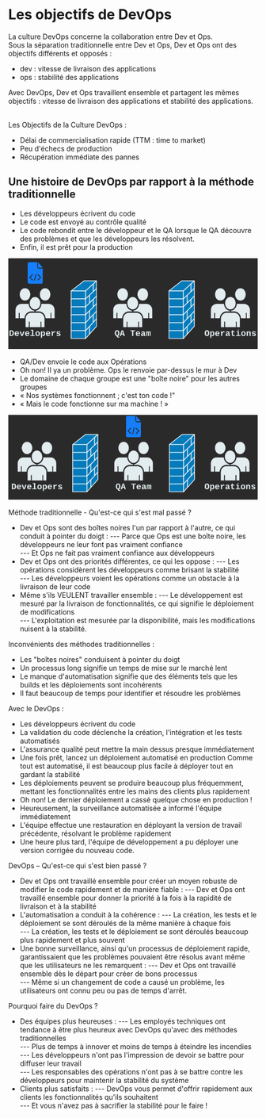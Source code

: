 # Les objectifs de DevOps
La culture DevOps concerne la collaboration entre Dev et Ops.<br>
Sous la séparation traditionnelle entre Dev et Ops, Dev et Ops ont des objectifs différents et opposés : <br>
- dev : vitesse de livraison des applications
- ops : stabilité des applications

Avec DevOps, Dev et Ops travaillent ensemble et partagent les mêmes objectifs : vitesse de livraison des applications et stabilité des applications. <br><br>

Les Objectifs de la Culture DevOps :
- Délai de commercialisation rapide (TTM : time to market)
- Peu d'échecs de production
- Récupération immédiate des pannes

## Une histoire de DevOps par rapport à la méthode traditionnelle

- Les développeurs écrivent du code
- Le code est envoyé au contrôle qualité
- Le code rebondit entre le développeur et le QA lorsque le QA découvre des problèmes et que les développeurs les résolvent.
- Enfin, il est prêt pour la production

![traditional-silos1](./images/traditional-silos1.png)

- QA/Dev envoie le code aux Opérations
- Oh non! Il ya un problème. Ops le renvoie par-dessus le mur à Dev
- Le domaine de chaque groupe est une "boîte noire" pour les autres groupes
- « Nos systèmes fonctionnent ; c'est ton code !"
- « Mais le code fonctionne sur ma machine ! »

![traditional-silos2](./images/traditional-silos2.png)

Méthode traditionnelle - Qu'est-ce qui s'est mal passé ?

- Dev et Ops sont des boîtes noires l'un par rapport à l'autre, ce qui conduit à pointer du doigt :
--- Parce que Ops est une boîte noire, les développeurs ne leur font pas vraiment confiance <br>
--- Et Ops ne fait pas vraiment confiance aux développeurs <br>
- Dev et Ops ont des priorités différentes, ce qui les oppose :
--- Les opérations considèrent les développeurs comme brisant la stabilité <br>
--- Les développeurs voient les opérations comme un obstacle à la livraison de leur code <br>
- Même s'ils VEULENT travailler ensemble :
--- Le développement est mesuré par la livraison de fonctionnalités, ce qui signifie le déploiement de modifications <br>
--- L'exploitation est mesurée par la disponibilité, mais les modifications nuisent à la stabilité. <br>

Inconvénients des méthodes traditionnelles :
- Les "boîtes noires" conduisent à pointer du doigt
- Un processus long signifie un temps de mise sur le marché lent
- Le manque d'automatisation signifie que des éléments tels que les builds et les déploiements sont incohérents
- Il faut beaucoup de temps pour identifier et résoudre les problèmes <br>

Avec le DevOps : <br>
- Les développeurs écrivent du code
- La validation du code déclenche la création, l'intégration et les tests automatisés
- L'assurance qualité peut mettre la main dessus presque immédiatement
- Une fois prêt, lancez un déploiement automatisé en production
Comme tout est automatisé, il est beaucoup plus facile à déployer tout en gardant la stabilité
- Les déploiements peuvent se produire beaucoup plus fréquemment, mettant les fonctionnalités entre les mains des clients plus rapidement
- Oh non! Le dernier déploiement a cassé quelque chose en production !
- Heureusement, la surveillance automatisée a informé l'équipe immédiatement
- L'équipe effectue une restauration en déployant la version de travail précédente, résolvant le problème rapidement
- Une heure plus tard, l'équipe de développement a pu déployer une version corrigée du nouveau code. <br>

DevOps – Qu'est-ce qui s'est bien passé ? <br>

- Dev et Ops ont travaillé ensemble pour créer un moyen robuste de modifier le code rapidement et de manière fiable :
--- Dev et Ops ont travaillé ensemble pour donner la priorité à la fois à la rapidité de livraison et à la stabilité
- L'automatisation a conduit à la cohérence :
--- La création, les tests et le déploiement se sont déroulés de la même manière à chaque fois <br>
--- La création, les tests et le déploiement se sont déroulés beaucoup plus rapidement et plus souvent
- Une bonne surveillance, ainsi qu'un processus de déploiement rapide, garantissaient que les problèmes pouvaient être résolus avant même que les utilisateurs ne les remarquent :
--- Dev et Ops ont travaillé ensemble dès le départ pour créer de bons processus <br>
--- Même si un changement de code a causé un problème, les utilisateurs ont connu peu ou pas de temps d'arrêt. <br>

Pourquoi faire du DevOps ?
- Des équipes plus heureuses :
--- Les employés techniques ont tendance à être plus heureux avec DevOps qu'avec des méthodes traditionnelles <br>
--- Plus de temps à innover et moins de temps à éteindre les incendies <br>
--- Les développeurs n'ont pas l'impression de devoir se battre pour diffuser leur travail <br>
--- Les responsables des opérations n'ont pas à se battre contre les développeurs pour maintenir la stabilité du système
- Clients plus satisfaits :
--- DevOps vous permet d'offrir rapidement aux clients les fonctionnalités qu'ils souhaitent <br>
--- Et vous n'avez pas à sacrifier la stabilité pour le faire !